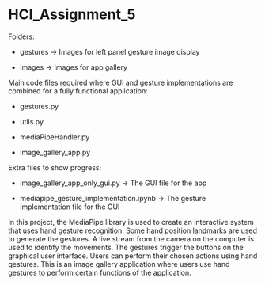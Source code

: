 # HCI_Assignment_5

Folders:

* gestures -> Images for left panel gesture image display

* images -> Images for app gallery

Main code files required where GUI and gesture implementations are combined for a fully functional application:

* gestures.py

* utils.py

* mediaPipeHandler.py

* image_gallery_app.py


Extra files to show progress:

* image_gallery_app_only_gui.py -> The GUI file for the app

* mediapipe_gesture_implementation.ipynb -> The gesture implementation file for the GUI

In this project, the MediaPipe library is used to create an interactive system that uses hand gesture recognition. Some hand position landmarks are used to generate the gestures. A live stream from the camera on the computer is used to identify the movements. The gestures trigger the buttons on the graphical user interface. Users can perform their chosen actions using hand gestures. This is an image gallery application where users use hand gestures to perform certain functions of the application.
